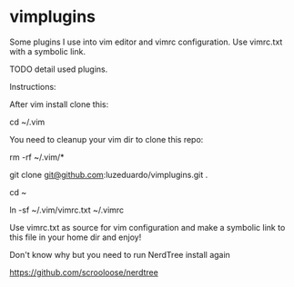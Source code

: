 vimplugins
==========

Some plugins I use into vim editor and vimrc configuration. Use vimrc.txt with a symbolic link.

TODO detail used plugins.

Instructions: 

After vim install clone this:
 
cd ~/.vim

You need to cleanup your vim dir to clone this repo:

rm -rf ~/.vim/*

git clone git@github.com:luzeduardo/vimplugins.git .

cd ~

ln -sf ~/.vim/vimrc.txt ~/.vimrc

Use vimrc.txt as source for vim configuration and make a symbolic link to this file in your home dir and enjoy!

Don't know why but you need to run NerdTree install again

https://github.com/scrooloose/nerdtree
